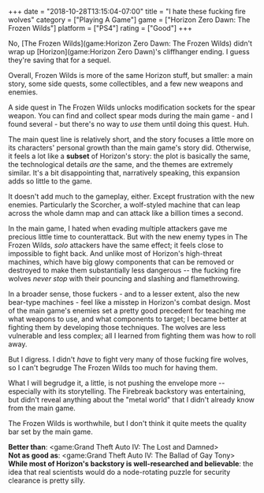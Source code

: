+++
date = "2018-10-28T13:15:04-07:00"
title = "I hate these fucking fire wolves"
category = ["Playing A Game"]
game = ["Horizon Zero Dawn: The Frozen Wilds"]
platform = ["PS4"]
rating = ["Good"]
+++

No, [The Frozen Wilds](game:Horizon Zero Dawn: The Frozen Wilds) didn't wrap up [Horizon](game:Horizon Zero Dawn)'s cliffhanger ending.  I guess they're saving that for a sequel.

Overall, Frozen Wilds is more of the same Horizon stuff, but smaller: a main story, some side quests, some collectibles, and a few new weapons and enemies.

A side quest in The Frozen Wilds unlocks modification sockets for the spear weapon.  You can find and collect spear mods during the main game - and I found several - but there's no way to <i>use</i> them until doing this quest.  Huh.

The main quest line is relatively short, and the story focuses a little more on its characters' personal growth than the main game's story did.  Otherwise, it feels a lot like a <b>subset</b> of Horizon's story: the plot is basically the same, the technological details <i>are</i> the same, and the themes are extremely similar.  It's a bit disappointing that, narratively speaking, this expansion adds so little to the game.

It doesn't add much to the gameplay, either.  Except frustration with the new enemies.  Particularly the Scorcher, a wolf-styled machine that can leap across the whole damn map and can attack like a billion times a second.

In the main game, I hated when evading multiple attackers gave me precious little time to counterattack.  But with the new enemy types in The Frozen Wilds, <i>solo</i> attackers have the same effect; it feels close to impossible to fight back.  And unlike most of Horizon's high-threat machines, which have big glowy components that can be removed or destroyed to make them substantially less dangerous -- the fucking fire wolves <i>never stop</i> with their pouncing and slashing and flamethrowing.

In a broader sense, those fuckers - and to a lesser extent, also the new bear-type machines - feel like a misstep in Horizon's combat design.  Most of the main game's enemies set a pretty good precedent for teaching me what weapons to use, and what components to target; I became better at fighting them by developing those techniques.  The wolves are less vulnerable and less complex; all I learned from fighting them was how to roll away.

But I digress.  I didn't <i>have</i> to fight very many of those fucking fire wolves, so I can't begrudge The Frozen Wilds too much for having them.

What I will begrudge it, a little, is not pushing the envelope more -- especially with its storytelling.  The Firebreak backstory was entertaining, but didn't reveal anything about the "metal world" that I didn't already know from the main game.

The Frozen Wilds is worthwhile, but I don't think it quite meets the quality bar set by the main game.

<b>Better than</b>: <game:Grand Theft Auto IV: The Lost and Damned>  
<b>Not as good as</b>: <game:Grand Theft Auto IV: The Ballad of Gay Tony>  
<b>While most of Horizon's backstory is well-researched and believable</b>: the idea that real scientists would do a node-rotating puzzle for security clearance is pretty silly.
